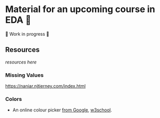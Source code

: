 # Material for an upcoming course in EDA :milky_way:

:rocket: Work in progress :construction_worker: 

## Resources

*resources here*


### Missing Values

https://naniar.njtierney.com/index.html

### Colors

- An online colour picker [from Google](https://www.google.com/search?q=colour+picker+online&oq=colour+picker+online), [w3school](https://www.w3schools.com/colors/colors_picker.asp).